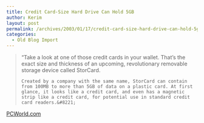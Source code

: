 ```yaml
---
title: Credit Card-Size Hard Drive Can Hold 5GB
author: Kerim
layout: post
permalink: /archives/2003/01/17/credit-card-size-hard-drive-can-hold-5gb/
categories:
  - Old Blog Import
---
```


>   &#8220;Take a look at one of those credit cards in your wallet. That&#8217;s the exact size and thickness of an upcoming, revolutionary removable storage device called StorCard. 
>   
>   
>     Created by a company with the same name, StorCard can contain from 100MB to more than 5GB of data on a plastic card. At first glance, it looks like a credit card, and even has a magnetic strip like a credit card, for potential use in standard credit card readers.&#8221;
>   


<a href="http://www.pcworld.com/news/article/0,aid,108816,tk,dn011603X,00.asp" onclick="_gaq.push(['_trackEvent', 'outbound-article', 'http://www.pcworld.com/news/article/0,aid,108816,tk,dn011603X,00.asp', 'PCWorld.com']);" >PCWorld.com</a>

